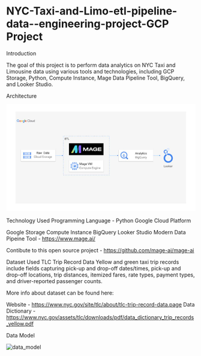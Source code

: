 # NYC-Taxi-and-Limo-etl-pipeline-data--engineering-project-GCP Project

Introduction

The goal of this project is to perform data analytics on NYC Taxi and Limousine data using various tools and technologies, including GCP Storage, Python, Compute Instance, Mage Data Pipeline Tool, BigQuery, and Looker Studio.

Architecture

![architecture](architecture.jpg)

Technology Used
Programming Language - Python
Google Cloud Platform

Google Storage
Compute Instance
BigQuery
Looker Studio
Modern Data Pipeine Tool - https://www.mage.ai/

Contibute to this open source project - https://github.com/mage-ai/mage-ai

Dataset Used
TLC Trip Record Data Yellow and green taxi trip records include fields capturing pick-up and drop-off dates/times, pick-up and drop-off locations, trip distances, itemized fares, rate types, payment types, and driver-reported passenger counts.

More info about dataset can be found here:

Website - https://www.nyc.gov/site/tlc/about/tlc-trip-record-data.page
Data Dictionary - https://www.nyc.gov/assets/tlc/downloads/pdf/data_dictionary_trip_records_yellow.pdf

Data Model



![data_model](https://github.com/Taran2785/NYC-Taxi-and-Limo-et-pipeline-data--engineering-projectl-/assets/100719085/d05eda88-e0b3-431e-8b4a-88907c2f0a7a)

